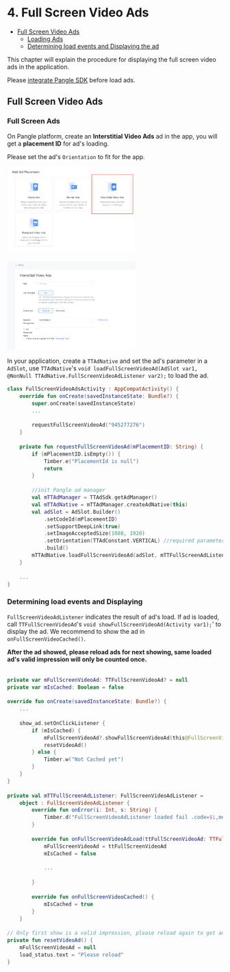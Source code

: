 # 4. Full Screen Video Ads


* [Full Screen Video Ads](#start/fullscreen_ad)
  * [Loading Ads](#start/fullscreen_load)
  * [Determining load events and Displaying the ad](#start/fullscreen_loadevent)


This chapter will explain the procedure for displaying the full screen video ads in the application.

Please [integrate Pangle SDK](1-integrate_en.md) before load ads.


<a name="start/fullscreen_ad"></a>
## Full Screen Video Ads

<a name="start/fullscreen_load"></a>
### Full Screen Ads

On Pangle platform, create an **Interstitial Video Ads** ad in the app, you will get a **placement ID** for ad's loading.

Please set the ad's `Orientation` to fit for the app.


<img src="pics/fullscreen_add.png" alt="drawing" width="300"/>  <br>

<img src="pics/fullscreen_set.png" alt="drawing" width="300"/>


In your application, create a `TTAdNative` and set the ad's parameter in a `AdSlot`, use `TTAdNative`'s `void loadFullScreenVideoAd(AdSlot var1, @NonNull TTAdNative.FullScreenVideoAdListener var2);` to load the ad.


```kotlin
class FullScreenVideoAdsActivity : AppCompatActivity() {
    override fun onCreate(savedInstanceState: Bundle?) {
        super.onCreate(savedInstanceState)
        ...

        requestFullScreenVideoAd("945277276")
    }

    private fun requestFullScreenVideoAd(mPlacementID: String) {
        if (mPlacementID.isEmpty()) {
            Timber.e("PlacementId is null")
            return
        }

        //init Pangle ad manager
        val mTTAdManager = TTAdSdk.getAdManager()
        val mTTAdNative = mTTAdManager.createAdNative(this)
        val adSlot = AdSlot.Builder()
            .setCodeId(mPlacementID)
            .setSupportDeepLink(true)
            .setImageAcceptedSize(1080, 1920)
            .setOrientation(TTAdConstant.VERTICAL) //required parameter ，Set how you wish the video ad to be displayed ,choose from TTAdConstant.HORIZONTAL or TTAdConstant.VERTICAL
            .build()
        mTTAdNative.loadFullScreenVideoAd(adSlot, mTTFullScreenAdListener)
    }

    ...
}

```

<a name="start/fullscreen_loadevent"></a>
### Determining load events and Displaying

`FullScreenVideoAdListener` indicates the result of ad's load. If ad is loaded, call `TTFullScreenVideoAd`'s `void showFullScreenVideoAd(Activity var1);`' to display the ad. We recommend to show the ad in `onFullScreenVideoCached()`.

**After the ad showed, please reload ads for next showing, same loaded ad's valid impression will only be counted once.**

```kotlin

private var mFullScreenVideoAd: TTFullScreenVideoAd? = null
private var mIsCached: Boolean = false

override fun onCreate(savedInstanceState: Bundle?) {
    ...

    show_ad.setOnClickListener {
        if (mIsCached) {
            mFullScreenVideoAd?.showFullScreenVideoAd(this@FullScreenVideoAdsActivity)
            resetVideoAd()
        } else {
            Timber.w("Not Cached yet")
        }
    }
}

private val mTTFullScreenAdListener: FullScreenVideoAdListener =
    object : FullScreenVideoAdListener {
        override fun onError(i: Int, s: String) {
            Timber.d("FullScreenVideoAdListener loaded fail .code=$i,message=$s")
        }

        override fun onFullScreenVideoAdLoad(ttFullScreenVideoAd: TTFullScreenVideoAd) {
            mFullScreenVideoAd = ttFullScreenVideoAd
            mIsCached = false

            ...
            
        }

        override fun onFullScreenVideoCached() {
            mIsCached = true
        }
    }

// Only first show is a valid impression, please reload again to get another ad.
private fun resetVideoAd() {
    mFullScreenVideoAd = null
    load_status.text = "Please reload"
}
```
